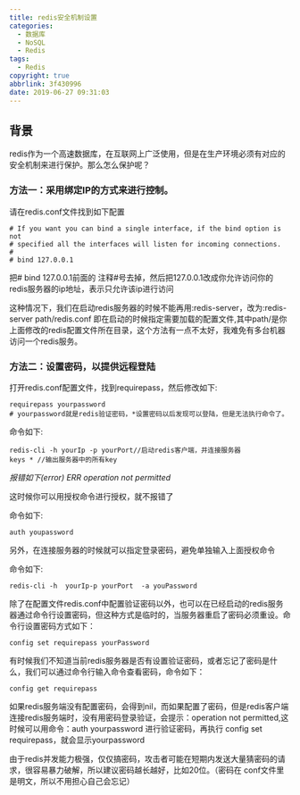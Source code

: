 ```yaml
---
title: redis安全机制设置
categories:
  - 数据库
  - NoSQL
  - Redis
tags:
  - Redis
copyright: true
abbrlink: 3f430996
date: 2019-06-27 09:31:03
---
```


## 背景

redis作为一个高速数据库，在互联网上广泛使用，但是在生产环境必须有对应的安全机制来进行保护。那么怎么保护呢？

<!--more-->



### **方法一：采用绑定IP的方式来进行控制**。

 请在redis.conf文件找到如下配置

```
# If you want you can bind a single interface, if the bind option is not
# specified all the interfaces will listen for incoming connections.
#
# bind 127.0.0.1
```

把# bind 127.0.0.1前面的 注释#号去掉，然后把127.0.0.1改成你允许访问你的redis服务器的ip地址，表示只允许该ip进行访问

这种情况下，我们在启动redis服务器的时候不能再用:redis-server，改为:redis-server path/redis.conf 即在启动的时候指定需要加载的配置文件,其中path/是你上面修改的redis配置文件所在目录，这个方法有一点不太好，我难免有多台机器访问一个redis服务。

### **方法二：设置密码，以提供远程登陆**

打开redis.conf配置文件，找到requirepass，然后修改如下:

```shell
requirepass yourpassword
# yourpassword就是redis验证密码，*设置密码以后发现可以登陆，但是无法执行命令了。
```

命令如下:

```shell
redis-cli -h yourIp -p yourPort//启动redis客户端，并连接服务器
keys * //输出服务器中的所有key
```

*报错如下(error) ERR operation not permitted*


这时候你可以用授权命令进行授权，就不报错了

命令如下:

```shell
auth youpassword
```

另外，在连接服务器的时候就可以指定登录密码，避免单独输入上面授权命令

命令如下:

```shell
redis-cli -h  yourIp-p yourPort  -a youPassword
```

 除了在配置文件redis.conf中配置验证密码以外，也可以在已经启动的redis服务器通过命令行设置密码，但这种方式是临时的，当服务器重启了密码必须重设。命令行设置密码方式如下：

```shell
config set requirepass yourPassword
```

 有时候我们不知道当前redis服务器是否有设置验证密码，或者忘记了密码是什么，我们可以通过命令行输入命令查看密码，命令如下：

```
config get requirepass
```

 如果redis服务端没有配置密码，会得到nil，而如果配置了密码，但是redis客户端连接redis服务端时，没有用密码登录验证，会提示：operation not permitted,这时候可以用命令：auth yourpassword 进行验证密码，再执行 config set requirepass，就会显示yourpassword

由于redis并发能力极强，仅仅搞密码，攻击者可能在短期内发送大量猜密码的请求，很容易暴力破解，所以建议密码越长越好，比如20位。（密码在 conf文件里是明文，所以不用担心自己会忘记）